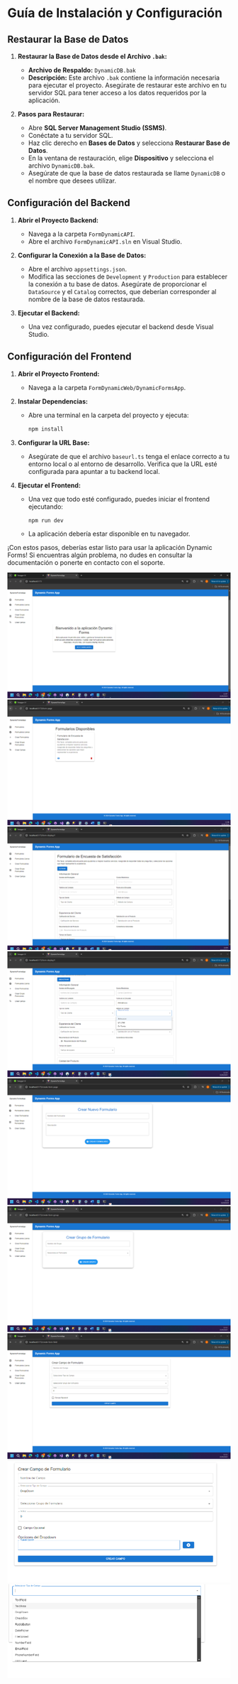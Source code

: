 # Guía de Instalación y Configuración

## Restaurar la Base de Datos

1. **Restaurar la Base de Datos desde el Archivo `.bak`:**
   - **Archivo de Respaldo:** `DynamicDB.bak`
   - **Descripción:** Este archivo `.bak` contiene la información necesaria para ejecutar el proyecto. Asegúrate de restaurar este archivo en tu servidor SQL para tener acceso a los datos requeridos por la aplicación.

2. **Pasos para Restaurar:**
   - Abre **SQL Server Management Studio (SSMS)**.
   - Conéctate a tu servidor SQL.
   - Haz clic derecho en **Bases de Datos** y selecciona **Restaurar Base de Datos**.
   - En la ventana de restauración, elige **Dispositivo** y selecciona el archivo `DynamicDB.bak`.
   - Asegúrate de que la base de datos restaurada se llame `DynamicDB` o el nombre que desees utilizar.

## Configuración del Backend

1. **Abrir el Proyecto Backend:**
   - Navega a la carpeta `FormDynamicAPI`.
   - Abre el archivo `FormDynamicAPI.sln` en Visual Studio.

2. **Configurar la Conexión a la Base de Datos:**
   - Abre el archivo `appsettings.json`.
   - Modifica las secciones de `Development` y `Production` para establecer la conexión a tu base de datos. Asegúrate de proporcionar el `DataSource` y el `Catalog` correctos, que deberían corresponder al nombre de la base de datos restaurada.

3. **Ejecutar el Backend:**
   - Una vez configurado, puedes ejecutar el backend desde Visual Studio.

## Configuración del Frontend

1. **Abrir el Proyecto Frontend:**
   - Navega a la carpeta `FormDynamicWeb/DynamicFormsApp`.

2. **Instalar Dependencias:**
   - Abre una terminal en la carpeta del proyecto y ejecuta:
     ```bash
     npm install
     ```

3. **Configurar la URL Base:**
   - Asegúrate de que el archivo `baseurl.ts` tenga el enlace correcto a tu entorno local o al entorno de desarrollo. Verifica que la URL esté configurada para apuntar a tu backend local.

4. **Ejecutar el Frontend:**
   - Una vez que todo esté configurado, puedes iniciar el frontend ejecutando:
     ```bash
     npm run dev
     ```

   - La aplicación debería estar disponible en tu navegador.

¡Con estos pasos, deberías estar listo para usar la aplicación Dynamic Forms! Si encuentras algún problema, no dudes en consultar la documentación o ponerte en contacto con el soporte.

![Descripción de la imagen](images/PantallaInicio.PNG)
![Descripción de la imagen](images/PantallaFormulariosDisponibles.PNG)
![Descripción de la imagen](images/VerFormularioDinamicoCreado.png)
![Descripción de la imagen](images/VerFormularioDinamicoCreado2.PNG)
![Descripción de la imagen](images/CrearNuevoFormulario.PNG)
![Descripción de la imagen](images/CrearGrupoFormulario.PNG)
![Descripción de la imagen](images/CrearCampo.PNG)
![Descripción de la imagen](images/CrearCampoConOpciones.PNG)
![Descripción de la imagen](images/OpcionesTipoCampoParaCrear.PNG)